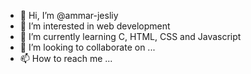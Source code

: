 - 👋 Hi, I’m @ammar-jesliy
- 👀 I’m interested in web development
- 🌱 I’m currently learning C, HTML, CSS and Javascript
- 💞️ I’m looking to collaborate on ...
- 📫 How to reach me ...

<!---
ammar-jesliy/ammar-jesliy is a ✨ special ✨ repository because its `README.md` (this file) appears on your GitHub profile.
You can click the Preview link to take a look at your changes.
--->
